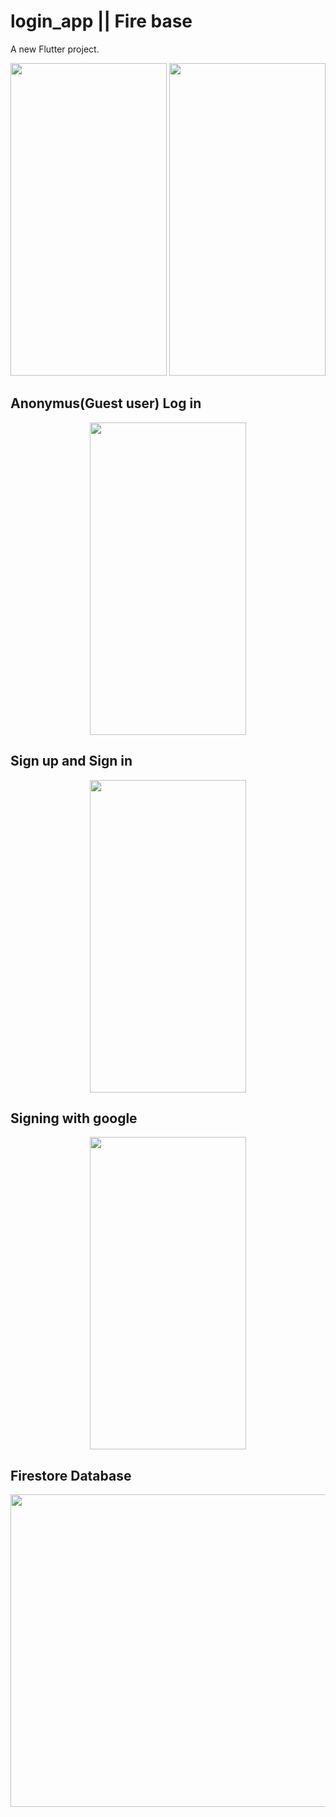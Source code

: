 # login_app || Fire base

A new Flutter project.


<p align=center>
<img src="https://user-images.githubusercontent.com/111565916/201475272-254cea7c-4f7b-4a22-861b-13015625ef1f.jpg" height=500 width=250>
<img src="https://user-images.githubusercontent.com/111565916/201475300-e0267d20-6b7b-494a-abcb-7487ee3ce95b.jpg" height=500 width=250>
</p>


## Anonymus(Guest user) Log in

<p align=center>
<img src="https://user-images.githubusercontent.com/111565916/201475418-49248f6b-93a9-4223-b8fa-02c454633e7c.gif" height=500 width=250>
</p>

## Sign up and Sign in

<p align=center>
<img src="https://user-images.githubusercontent.com/111565916/201475439-e8612e9e-4f14-4bbc-afae-c416e7f2e8f9.gif" height=500 width=250>
</p>


## Signing with google

<p align=center>
<img src="https://user-images.githubusercontent.com/111565916/201475446-a0fa3769-9df5-4959-bc5f-48b72b727c76.gif" height=500 width=250>
</p>


## Firestore Database

<p align=center>
<img src="https://user-images.githubusercontent.com/111565916/201506643-8daec80c-4801-4e0b-a8a0-a17cb197632d.png" height=500 width=1000>
</p>


